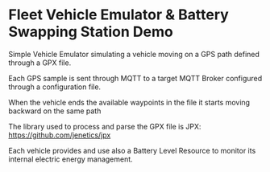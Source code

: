 # Fleet Vehicle Emulator & Battery Swapping Station Demo

Simple Vehicle Emulator simulating a vehicle moving on a GPS path
defined through a GPX file. 

Each GPS sample is sent through MQTT to a target MQTT Broker configured through 
a configuration file. 

When the vehicle ends the available waypoints in the file it starts moving backward 
on the same path

The library used to process and parse the GPX file is JPX: https://github.com/jenetics/jpx

Each vehicle provides and use also a Battery Level Resource to monitor its internal electric energy management.
